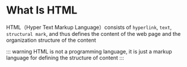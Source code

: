 # What Is HTML

HTML（Hyper Text Markup Language）consists of `hyperlink`, `text`, `structural mark`, and thus defines the content of the web page and the organization structure of the content



::: warning
HTML is not a programming language, it is just a markup language for defining the structure of content
:::